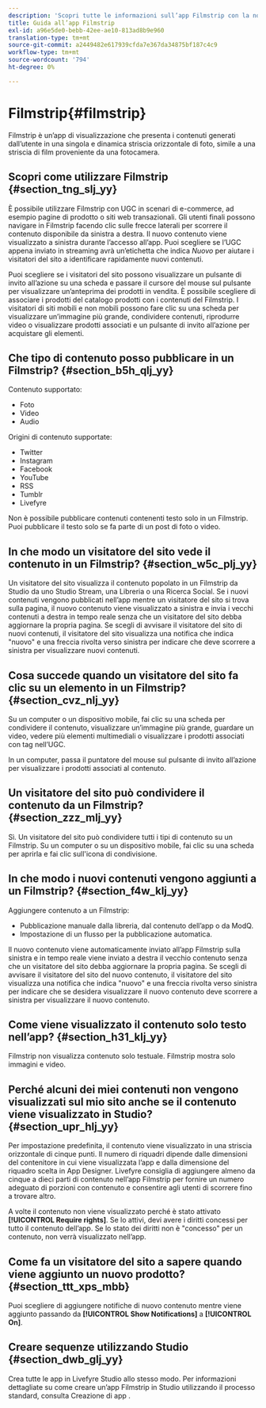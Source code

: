 ```yaml
---
description: 'Scopri tutte le informazioni sull’app Filmstrip con la nostra guida completa. L''app di visualizzazione mostra le tue immagini in una striscia di pellicola retrò. Padroneggialo con i nostri consigli. '
title: Guida all’app Filmstrip
exl-id: a96e5de0-bebb-42ee-ae10-813ad8b9e960
translation-type: tm+mt
source-git-commit: a2449482e617939cfda7e367da34875bf187c4c9
workflow-type: tm+mt
source-wordcount: '794'
ht-degree: 0%

---
```


# Filmstrip{#filmstrip}

Filmstrip è un’app di visualizzazione che presenta i contenuti generati dall’utente in una singola e dinamica striscia orizzontale di foto, simile a una striscia di film proveniente da una fotocamera.

## Scopri come utilizzare Filmstrip {#section_tng_slj_yy}

È possibile utilizzare Filmstrip con UGC in scenari di e-commerce, ad esempio pagine di prodotto o siti web transazionali. Gli utenti finali possono navigare in Filmstrip facendo clic sulle frecce laterali per scorrere il contenuto disponibile da sinistra a destra. Il nuovo contenuto viene visualizzato a sinistra durante l’accesso all’app. Puoi scegliere se l’UGC appena inviato in streaming avrà un’etichetta che indica *Nuovo* per aiutare i visitatori del sito a identificare rapidamente nuovi contenuti.

Puoi scegliere se i visitatori del sito possono visualizzare un pulsante di invito all’azione su una scheda e passare il cursore del mouse sul pulsante per visualizzare un’anteprima dei prodotti in vendita. È possibile scegliere di associare i prodotti del catalogo prodotti con i contenuti del Filmstrip. I visitatori di siti mobili e non mobili possono fare clic su una scheda per visualizzare un’immagine più grande, condividere contenuti, riprodurre video o visualizzare prodotti associati e un pulsante di invito all’azione per acquistare gli elementi.

## Che tipo di contenuto posso pubblicare in un Filmstrip? {#section_b5h_qlj_yy}

Contenuto supportato:

* Foto
* Video
* Audio

Origini di contenuto supportate:

* Twitter
* Instagram
* Facebook
* YouTube
* RSS
* Tumblr
* Livefyre

Non è possibile pubblicare contenuti contenenti testo solo in un Filmstrip. Puoi pubblicare il testo solo se fa parte di un post di foto o video.

## In che modo un visitatore del sito vede il contenuto in un Filmstrip? {#section_w5c_plj_yy}

Un visitatore del sito visualizza il contenuto popolato in un Filmstrip da Studio da uno Studio Stream, una Libreria o una Ricerca Social. Se i nuovi contenuti vengono pubblicati nell’app mentre un visitatore del sito si trova sulla pagina, il nuovo contenuto viene visualizzato a sinistra e invia i vecchi contenuti a destra in tempo reale senza che un visitatore del sito debba aggiornare la propria pagina. Se scegli di avvisare il visitatore del sito di nuovi contenuti, il visitatore del sito visualizza una notifica che indica &quot;nuovo&quot; e una freccia rivolta verso sinistra per indicare che deve scorrere a sinistra per visualizzare nuovi contenuti.

## Cosa succede quando un visitatore del sito fa clic su un elemento in un Filmstrip? {#section_cvz_nlj_yy}

Su un computer o un dispositivo mobile, fai clic su una scheda per condividere il contenuto, visualizzare un’immagine più grande, guardare un video, vedere più elementi multimediali o visualizzare i prodotti associati con tag nell’UGC.

In un computer, passa il puntatore del mouse sul pulsante di invito all’azione per visualizzare i prodotti associati al contenuto.

## Un visitatore del sito può condividere il contenuto da un Filmstrip? {#section_zzz_mlj_yy}

Sì. Un visitatore del sito può condividere tutti i tipi di contenuto su un Filmstrip. Su un computer o su un dispositivo mobile, fai clic su una scheda per aprirla e fai clic sull&#39;icona di condivisione.

## In che modo i nuovi contenuti vengono aggiunti a un Filmstrip? {#section_f4w_klj_yy}

Aggiungere contenuto a un Filmstrip:

* Pubblicazione manuale dalla libreria, dal contenuto dell’app o da ModQ.
* Impostazione di un flusso per la pubblicazione automatica.

Il nuovo contenuto viene automaticamente inviato all’app Filmstrip sulla sinistra e in tempo reale viene inviato a destra il vecchio contenuto senza che un visitatore del sito debba aggiornare la propria pagina. Se scegli di avvisare il visitatore del sito del nuovo contenuto, il visitatore del sito visualizza una notifica che indica &quot;nuovo&quot; e una freccia rivolta verso sinistra per indicare che se desidera visualizzare il nuovo contenuto deve scorrere a sinistra per visualizzare il nuovo contenuto.

## Come viene visualizzato il contenuto solo testo nell’app? {#section_h31_klj_yy}

Filmstrip non visualizza contenuto solo testuale. Filmstrip mostra solo immagini e video.

## Perché alcuni dei miei contenuti non vengono visualizzati sul mio sito anche se il contenuto viene visualizzato in Studio? {#section_upr_hlj_yy}

Per impostazione predefinita, il contenuto viene visualizzato in una striscia orizzontale di cinque punti. Il numero di riquadri dipende dalle dimensioni del contenitore in cui viene visualizzata l’app e dalla dimensione del riquadro scelta in App Designer. Livefyre consiglia di aggiungere almeno da cinque a dieci parti di contenuto nell’app Filmstrip per fornire un numero adeguato di porzioni con contenuto e consentire agli utenti di scorrere fino a trovare altro.

A volte il contenuto non viene visualizzato perché è stato attivato **[!UICONTROL Require rights]**. Se lo attivi, devi avere i diritti concessi per tutto il contenuto dell’app. Se lo stato dei diritti non è &quot;concesso&quot; per un contenuto, non verrà visualizzato nell’app.

## Come fa un visitatore del sito a sapere quando viene aggiunto un nuovo prodotto? {#section_ttt_xps_mbb}

Puoi scegliere di aggiungere notifiche di nuovo contenuto mentre viene aggiunto passando da **[!UICONTROL Show Notifications]** a **[!UICONTROL On]**.

## Creare sequenze utilizzando Studio {#section_dwb_glj_yy}

Crea tutte le app in Livefyre Studio allo stesso modo. Per informazioni dettagliate su come creare un’app Filmstrip in Studio utilizzando il processo standard, consulta Creazione di app .
